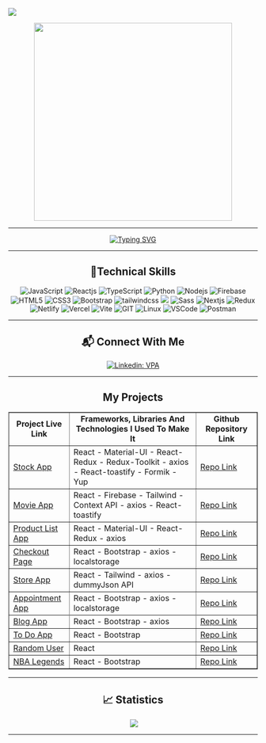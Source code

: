 ![](https://komarev.com/ghpvc/?username=ykslkrtld&color=blue&style=for-the-badge)

<div align="center">
<img src="https://media.giphy.com/media/qgQUggAC3Pfv687qPC/giphy.gif" align="center" width="400">
</div>

<hr/>

<div align=center>
     <a href="https://git.io/typing-svg"><img src="https://readme-typing-svg.demolab.com?font=VT323&size=35&duration=3500&pause=300&color=color=A89568&center=true&vCenter=true&width=500&lines=Hi🖐+I'm+Yüksel;Welcome+to+my+profile!;I'm+Full+Stack+Developer;" alt="Typing SVG" /></a>
</div>

<hr/>

<h2 align="center">🚀Technical Skills</h2>
<div align="center">
<img src="https://img.shields.io/badge/JavaScript-323330?style=for-the-badge&logo=javascript&logoColor=F7DF1E" alt="JavaScript"/>
<img src="https://img.shields.io/badge/React-20232A?style=for-the-badge&logo=react&logoColor=61DAFB" alt="Reactjs"/>
<img src="https://img.shields.io/badge/typescript-%23007ACC.svg?style=for-the-badge&logo=typescript&logoColor=white"  alt="TypeScript"/>
<img src="https://img.shields.io/badge/Python-14354C?style=for-the-badge&logo=python&logoColor=white" alt="Python"/>
<img src="https://img.shields.io/badge/Node.js-43853D?style=for-the-badge&logo=node.js&logoColor=white" alt="Nodejs"/>
<img src="https://img.shields.io/badge/firebase-14354C?style=for-the-badge&logo=firebase&logoColor=darkorange" alt="Firebase"/>
<img src="https://img.shields.io/badge/HTML5-E34F26?style=for-the-badge&logo=html5&logoColor=white" alt="HTML5"/>
<img src="https://img.shields.io/badge/CSS3-1572B6?style=for-the-badge&logo=css3&logoColor=white" alt="CSS3"/>
<img src="https://img.shields.io/badge/Bootstrap-563D7C?style=for-the-badge&logo=bootstrap&logoColor=white" alt="Bootstrap"/>
<img src="https://img.shields.io/badge/tailwindcss-%2338B2AC.svg?style=for-the-badge&logo=tailwind-css&logoColor=white" alt="tailwindcss"/>
<img src="https://img.shields.io/badge/MUI-%230081CB.svg?style=for-the-badge&logo=mui&logoColor=white"/>
<img src="https://img.shields.io/badge/Sass-CC6699?style=for-the-badge&logo=sass&logoColor=white" alt="Sass"/>
<img src="https://img.shields.io/badge/Next-black?style=for-the-badge&logo=next.js&logoColor=white" alt="Nextjs"/>
<img src="https://img.shields.io/badge/redux-%23593d88.svg?style=for-the-badge&logo=redux&logoColor=white" alt="Redux"/> 
<img src="https://img.shields.io/badge/netlify-20232A?style=for-the-badge&logo=netlify&logoColor=61DAFB" alt="Netlify" />
<img src="https://img.shields.io/badge/vercel-black?style=for-the-badge&logo=vercel&logoColor=white" alt="Vercel" />
<img src="https://img.shields.io/badge/vite-black?style=for-the-badge&logo=vite&logoColor=white" alt="Vite"/>
<img src="https://img.shields.io/badge/GIT-E44C30?style=for-the-badge&logo=git&logoColor=white" alt="GIT"/>
<img src="https://img.shields.io/badge/linux-E44C30?style=for-the-badge&logo=linux&logoColor=white" alt="Linux"/>
<img src="https://img.shields.io/badge/Visual_Studio_Code-0078D4?style=for-the-badge&logo=visual%20studio%20code&logo" alt="VSCode" />
<img src="https://img.shields.io/badge/postman-E44C30?style=for-the-badge&logo=postman&logoColor=white" alt="Postman"/>  
</div>

<hr/>

<div align="center">
     <h2 align="center">📬 Connect With Me</h2>

[![Linkedin: VPA](https://img.shields.io/badge/linkedin-%230077B5.svg?&style=for-the-badge&logo=linkedin&logoColor=white)](https://www.linkedin.com/in/yuksel-kurtuldu/)

</div>

<hr/>

<h2 align="center">My Projects</h2>

<table border="1"  align="center"> 
    <td  align="center"><strong>Project Live Link</strong></td>
      <td  align="center">
        <strong>Frameworks, Libraries And Technologies I Used To Make It</strong>
      </td>
      <td  align="center""><strong>Github Repository Link</strong></td>
     <tr>
        <td><a href="https://stock-app-yksl.vercel.app/">Stock App</a></td>
        <td>React - Material-UI - React-Redux - Redux-Toolkit - axios - React-toastify - Formik - Yup</td>
        <td><a href="https://github.com/ykslkrtld/stock-app">Repo Link</a></td>
      </tr>
     <tr>
        <td><a href="https://movie-app-yksl.vercel.app/">Movie App</a></td>
        <td>React - Firebase - Tailwind - Context API - axios - React-toastify</td>
        <td><a href="https://github.com/ykslkrtld/movie-app2">Repo Link</a></td>
      </tr>
     <tr>
        <td><a href="https://product-list-yksl.vercel.app/">Product List App</a></td>
        <td> React - Material-UI - React-Redux - axios</td>
        <td><a href="https://github.com/ykslkrtld/product-list-2">Repo Link</a></td>
      </tr>
     <tr style="margin: auto;">
        <td><a href="https://checkout-page-yksl.vercel.app/">Checkout Page</a></td>
        <td>React - Bootstrap - axios - localstorage</td>
        <td><a href="https://github.com/ykslkrtld/checkout-page">Repo Link</a></td>
      </tr>
      <tr style="margin: auto;">
        <td><a href="https://yksl-store.vercel.app/">Store App</a></td>
        <td>React - Tailwind - axios - dummyJson API</td>
        <td><a href="https://github.com/ykslkrtld/yksl-store">Repo Link</a></td>
     </tr> 
     <tr style="margin: auto;">
        <td><a href="https://hospital-app-yksl.vercel.app/">Appointment App</a></td>
        <td>React - Bootstrap - axios - localstorage</td>
        <td><a href="https://github.com/ykslkrtld/hospital-app">Repo Link</a></td>
     <tr style="margin: auto;">
     <tr style="margin: auto;">
        <td><a href="https://blog-app-yksl.vercel.app/">Blog App</a></td>
        <td>React - Bootstrap - axios </td>
        <td><a href="https://github.com/ykslkrtld/blog-app">Repo Link</a></td>
      </tr>
     <tr style="margin: auto;">
        <td><a href="https://todo-app-yksl.vercel.app/">To Do App</a></td>
        <td>React - Bootstrap </td>
        <td><a href="https://github.com/ykslkrtld/todo-app">Repo Link</a></td>
      </tr>
     <tr style="margin: auto;">
        <td><a href="https://random-user-yksl.vercel.app/">Random User</a></td>
        <td>React </td>
        <td><a href="https://github.com/ykslkrtld/random-user">Repo Link</a></td>
      </tr>
      <tr style="margin: auto;">
        <td><a href="https://nba-legends-yksl.vercel.app/">NBA Legends</a></td>
        <td>React - Bootstrap</td>
        <td><a href="https://github.com/ykslkrtld/nba-legends">Repo Link</a></td>
       <tr style="margin: auto;">
</table>
<hr>

<h2  align="center">📈 Statistics</h2>

<div  align="center">
  <img align="center"
     src="https://github-readme-stats.vercel.app/api/top-langs/?username=ykslkrtld&theme=blue-green"
     alt=""
     />
  <img align="center"  src="https://github-readme-streak-stats.herokuapp.com/?user=ykslkrtld&theme=black-ice&hide_border=true&stroke=0000&background=0D1117">
</div>

<hr>






